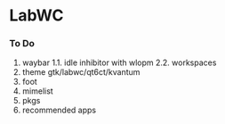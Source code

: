 # LabWC

### To Do
1. waybar
  1.1. idle inhibitor with wlopm
  2.2. workspaces
2. theme gtk/labwc/qt6ct/kvantum
3. foot
5. mimelist
6. pkgs
7. recommended apps


